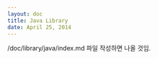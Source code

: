 ```yaml
---
layout: doc
title: Java Library
date: April 25, 2014
---
```


/doc/library/java/index.md 파일 작성하면 나올 것임.
